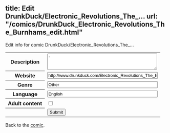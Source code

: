 title: Edit DrunkDuck/Electronic_Revolutions_The_...
url: "/comics/DrunkDuck_Electronic_Revolutions_The_Burnhams_edit.html"
---
Edit info for comic DrunkDuck/Electronic_Revolutions_The_...

<form name="comic" action="http://gaepostmail.appspot.com/comic/" method="post">
<table class="comicinfo">
<tr>
<th>Description</th><td><textarea name="description" cols="40" rows="3">-</textarea></td>
</tr>
<tr>
<th>Website</th><td><input type="text" name="url" value="http://www.drunkduck.com/Electronic_Revolutions_The_Burnhams/" size="40"/></td>
</tr>
<tr>
<th>Genre</th><td><input type="text" name="genre" value="Other" size="40"/></td>
</tr>
<tr>
<th>Language</th><td><input type="text" name="language" value="English" size="40"/></td>
</tr>
<tr>
<th>Adult content</th><td><input type="checkbox" name="adult" value="adult" /></td>
</tr>
<tr>
<th></th><td>
<input type="hidden" name="comic" value="DrunkDuck_Electronic_Revolutions_The_Burnhams" />
<input type="submit" name="submit" value="Submit" />
</td>
</tr>
</table>
</form>

Back to the [comic](DrunkDuck_Electronic_Revolutions_The_Burnhams.html).
